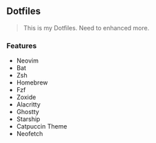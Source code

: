 ## Dotfiles

> This is my Dotfiles. Need to enhanced more.

### Features
- Neovim
- Bat
- Zsh
- Homebrew
- Fzf
- Zoxide
- Alacritty
- Ghostty
- Starship
- Catpuccin Theme
- Neofetch
